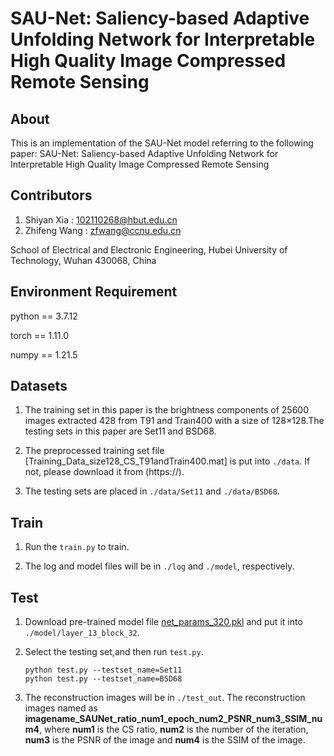 # SAU-Net: Saliency-based Adaptive Unfolding Network for Interpretable High Quality Image Compressed Remote Sensing

## About 
This is an implementation of the SAU-Net model referring to the following paper: SAU-Net: Saliency-based Adaptive Unfolding Network for Interpretable High Quality Image Compressed Remote Sensing

## Contributors
1. Shiyan Xia : 102110268@hbut.edu.cn
2. Zhifeng Wang : zfwang@ccnu.edu.cn</br>

School of Electrical and Electronic Engineering, Hubei University of Technology, Wuhan 430068, China

## Environment Requirement
python == 3.7.12</br>

torch == 1.11.0</br>

numpy == 1.21.5</br>

## Datasets
1. The training set in this paper is the brightness components of 25600 images extracted 428 from T91 and Train400 with a size of 128×128.The testing sets in this paper are Set11 and BSD68.

2. The preprocessed training set file [Training_Data_size128_CS_T91andTrain400.mat] is put into `./data`. If not, please download it from (https://).

3. The testing sets are placed in `./data/Set11` and `./data/BSD68`. 

## Train 
1. Run the `train.py` to train.

2. The log and model files will be in `./log` and `./model`, respectively.

## Test
1. Download pre-trained model file [net_params_320.pkl](https://) and put it into `./model/layer_13_block_32`.

2. Select the testing set,and then run `test.py`.

	```shell
	python test.py --testset_name=Set11
	python test.py --testset_name=BSD68
	```
	
3. The reconstruction images will be in `./test_out`.
   The reconstruction images named as **imagename_SAUNet_ratio_num1_epoch_num2_PSNR_num3_SSIM_num4**,
   where **num1** is the CS ratio, **num2** is the number of the iteration, **num3** is the PSNR of the image and  **num4** is the SSIM of the image.

